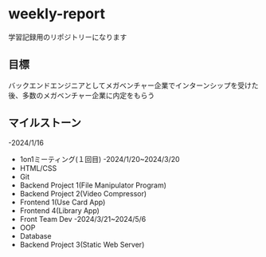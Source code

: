 # weekly-report
学習記録用のリポジトリーになります

## 目標
バックエンドエンジニアとしてメガベンチャー企業でインターンシップを受けた後、多数のメガベンチャー企業に内定をもらう

## マイルストーン
-2024/1/16
   - 1on1ミーティング(１回目)
-2024/1/20~2024/3/20
   - HTML/CSS
   - Git
   - Backend Project 1(File Manipulator Program)
   - Backend Project 2(Video Compressor)
   - Frontend 1(Use Card App)
   - Frontend 4(Library App)
   - Front Team Dev
-2024/3/21~2024/5/6
   - OOP
   - Database
   - Backend Project 3(Static Web Server)
